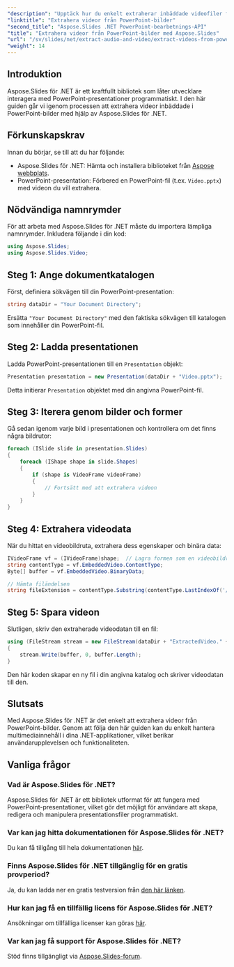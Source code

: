 ```yaml
---
"description": "Upptäck hur du enkelt extraherar inbäddade videofiler från PowerPoint-presentationer med Aspose.Slides för .NET. Den här omfattande steg-för-steg-guiden täcker allt från att konfigurera din miljö till att spara de extraherade videorna."
"linktitle": "Extrahera videor från PowerPoint-bilder"
"second_title": "Aspose.Slides .NET PowerPoint-bearbetnings-API"
"title": "Extrahera videor från PowerPoint-bilder med Aspose.Slides"
"url": "/sv/slides/net/extract-audio-and-video/extract-videos-from-powerpoint-slides/"
"weight": 14
---
```


## Introduktion

Aspose.Slides för .NET är ett kraftfullt bibliotek som låter utvecklare interagera med PowerPoint-presentationer programmatiskt. I den här guiden går vi igenom processen att extrahera videor inbäddade i PowerPoint-bilder med hjälp av Aspose.Slides för .NET. 

## Förkunskapskrav

Innan du börjar, se till att du har följande:

- Aspose.Slides för .NET: Hämta och installera biblioteket från [Aspose webbplats](https://purchase.aspose.com/buy).
- PowerPoint-presentation: Förbered en PowerPoint-fil (t.ex. `Video.pptx`) med videon du vill extrahera.

## Nödvändiga namnrymder

För att arbeta med Aspose.Slides för .NET måste du importera lämpliga namnrymder. Inkludera följande i din kod:

```csharp
using Aspose.Slides;
using Aspose.Slides.Video;
```

## Steg 1: Ange dokumentkatalogen

Först, definiera sökvägen till din PowerPoint-presentation:

```csharp
string dataDir = "Your Document Directory";
```

Ersätta `"Your Document Directory"` med den faktiska sökvägen till katalogen som innehåller din PowerPoint-fil.

## Steg 2: Ladda presentationen

Ladda PowerPoint-presentationen till en `Presentation` objekt:

```csharp
Presentation presentation = new Presentation(dataDir + "Video.pptx");
```

Detta initierar `Presentation` objektet med din angivna PowerPoint-fil.

## Steg 3: Iterera genom bilder och former

Gå sedan igenom varje bild i presentationen och kontrollera om det finns några bildrutor:

```csharp
foreach (ISlide slide in presentation.Slides)
{
    foreach (IShape shape in slide.Shapes)
    {
        if (shape is VideoFrame videoFrame)
        {
            // Fortsätt med att extrahera videon
        }
    }
}
```

## Steg 4: Extrahera videodata

När du hittat en videobildruta, extrahera dess egenskaper och binära data:

```csharp
IVideoFrame vf = (IVideoFrame)shape;  // Lagra formen som en videobildruta
string contentType = vf.EmbeddedVideo.ContentType;
Byte[] buffer = vf.EmbeddedVideo.BinaryData;

// Hämta filändelsen
string fileExtension = contentType.Substring(contentType.LastIndexOf('/') + 1);
```

## Steg 5: Spara videon

Slutligen, skriv den extraherade videodatan till en fil:

```csharp
using (FileStream stream = new FileStream(dataDir + "ExtractedVideo." + fileExtension, FileMode.Create, FileAccess.Write, FileShare.Read))
{
    stream.Write(buffer, 0, buffer.Length);
}
```

Den här koden skapar en ny fil i din angivna katalog och skriver videodatan till den.

## Slutsats

Med Aspose.Slides för .NET är det enkelt att extrahera videor från PowerPoint-bilder. Genom att följa den här guiden kan du enkelt hantera multimediainnehåll i dina .NET-applikationer, vilket berikar användarupplevelsen och funktionaliteten.

## Vanliga frågor

### Vad är Aspose.Slides för .NET?
Aspose.Slides för .NET är ett bibliotek utformat för att fungera med PowerPoint-presentationer, vilket gör det möjligt för användare att skapa, redigera och manipulera presentationsfiler programmatiskt.

### Var kan jag hitta dokumentationen för Aspose.Slides för .NET?
Du kan få tillgång till hela dokumentationen [här](https://reference.aspose.com/slides/net/).

### Finns Aspose.Slides för .NET tillgänglig för en gratis provperiod?
Ja, du kan ladda ner en gratis testversion från [den här länken](https://releases.aspose.com/).

### Hur kan jag få en tillfällig licens för Aspose.Slides för .NET?
Ansökningar om tillfälliga licenser kan göras [här](https://purchase.aspose.com/temporary-license/).

### Var kan jag få support för Aspose.Slides för .NET?
Stöd finns tillgängligt via [Aspose.Slides-forum](https://forum.aspose.com/).